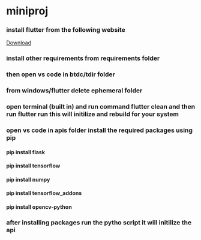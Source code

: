 # miniproj
### install flutter from the following website
<a href="https://docs.flutter.dev/get-started/install/windows">Download</a>
### install other requirements from requirements folder
### then open vs code in btdc/tdir folder
### from windows/flutter delete ephemeral folder
### open terminal (built in) and run command flutter clean and then run flutter run this will initilize and rebuild for your system
### open vs code in apis folder install the required packages using pip
#### pip install flask
#### pip install tensorflow
#### pip install numpy
#### pip install tensorflow_addons
#### pip install opencv-python
### after installing packages run the pytho script it will initilize the api
